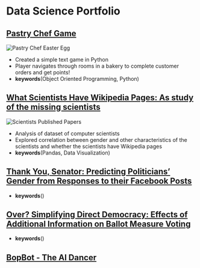 # Data Science Portfolio

## [Pastry Chef Game](https://github.com/lplimier/Data_Science_Portfolio/tree/master/Pastry_Chef_Game)

![Pastry Chef Easter Egg](https://github.com/lplimier/Data_Science_Portfolio/blob/master/Images/EasterEgg.gif)

- Created a simple text game in Python
- Player navigates through rooms in a bakery to complete customer orders and get points!
- **keywords**(Object Oriented Programming, Python)

## [What Scientists Have Wikipedia Pages: As study of the missing scientists](https://github.com/lplimier/Data_Science_Portfolio/tree/master/Wiki_Gender)

![Scientists Published Papers](https://github.com/lplimier/Data_Science_Portfolio/blob/master/Images/published_continent_gender.png)

- Analysis of dataset of computer scientists
- Explored correlation between gender and other characteristics of the scientists and whether the scientists have Wikipedia pages
- **keywords**(Pandas, Data Visualization)

## [Thank You, Senator: Predicting Politicians’ Gender from Responses to their Facebook Posts](https://github.com/lplimier/Data_Science_Portfolio/tree/master/Thank_You_Senator)

- **keywords**()

## [Over? Simplifying Direct Democracy: Effects of Additional Information on Ballot Measure Voting](https://github.com/lplimier/Data_Science_Portfolio/tree/master/Direct_Democracy)

- **keywords**()

## [BopBot - The AI Dancer](https://github.com/lplimier/Data_Science_Portfolio/tree/master/Bop_Bot)
